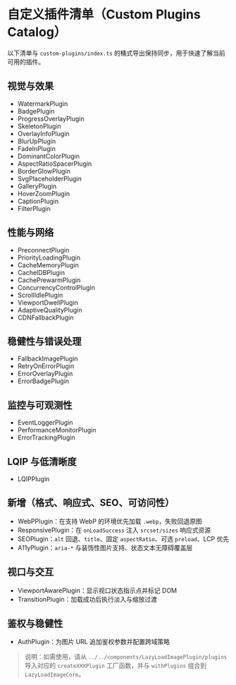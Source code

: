 # 自定义插件清单（Custom Plugins Catalog）

以下清单与 `custom-plugins/index.ts` 的桶式导出保持同步，用于快速了解当前可用的插件。

## 视觉与效果
- WatermarkPlugin
- BadgePlugin
- ProgressOverlayPlugin
- SkeletonPlugin
- OverlayInfoPlugin
- BlurUpPlugin
- FadeInPlugin
- DominantColorPlugin
- AspectRatioSpacerPlugin
- BorderGlowPlugin
- SvgPlaceholderPlugin
- GalleryPlugin
- HoverZoomPlugin
- CaptionPlugin
- FilterPlugin

## 性能与网络
- PreconnectPlugin
- PriorityLoadingPlugin
- CacheMemoryPlugin
- CacheIDBPlugin
- CachePrewarmPlugin
- ConcurrencyControlPlugin
- ScrollIdlePlugin
- ViewportDwellPlugin
- AdaptiveQualityPlugin
- CDNFallbackPlugin

## 稳健性与错误处理
- FallbackImagePlugin
- RetryOnErrorPlugin
- ErrorOverlayPlugin
- ErrorBadgePlugin

## 监控与可观测性
- EventLoggerPlugin
- PerformanceMonitorPlugin
- ErrorTrackingPlugin

## LQIP 与低清晰度
- LQIPPlugin

## 新增（格式、响应式、SEO、可访问性）
- WebPPlugin：在支持 WebP 的环境优先加载 `.webp`，失败回退原图
- ResponsivePlugin：在 `onLoadSuccess` 注入 `srcset/sizes` 响应式资源
- SEOPlugin：`alt` 回退、`title`、固定 `aspectRatio`、可选 `preload`、LCP 优先
- A11yPlugin：`aria-*` 与装饰性图片支持、状态文本无障碍覆盖层

## 视口与交互
- ViewportAwarePlugin：显示视口状态指示点并标记 DOM
- TransitionPlugin：加载成功后执行淡入与缩放过渡

## 鉴权与稳健性
- AuthPlugin：为图片 URL 追加鉴权参数并配置跨域策略

> 说明：如需使用，请从 `../../components/LazyLoadImagePlugin/plugins` 导入对应的 `createXXXPlugin` 工厂函数，并与 `withPlugins` 组合到 `LazyLoadImageCore`。